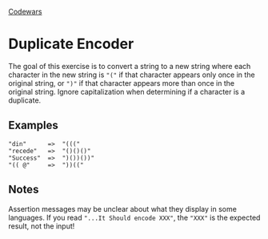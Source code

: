 [Codewars](https://www.codewars.com/kata/54b42f9314d9229fd6000d9c)  
# Duplicate Encoder  

The goal of this exercise is to convert a string to a new string where each character in the new string is ``"("`` if that character appears only once in the original string, or ``")"`` if that character appears more than once in the original string. Ignore capitalization when determining if a character is a duplicate.  

## Examples  
```
"din"      =>  "((("
"recede"   =>  "()()()"
"Success"  =>  ")())())"
"(( @"     =>  "))((" 
```
## Notes
Assertion messages may be unclear about what they display in some languages. If you read ``"...It Should encode XXX"``, the ``"XXX"`` is the expected result, not the input!